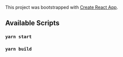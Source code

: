 This project was bootstrapped with [Create React App](https://github.com/facebook/create-react-app).
## Available Scripts
### `yarn start`
### `yarn build`
